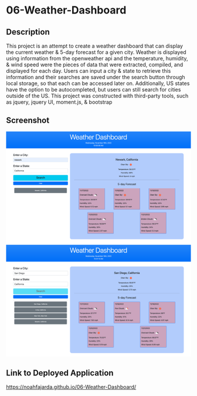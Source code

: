 # 06-Weather-Dashboard

## Description

This project is an attempt to create a weather dashboard that can display the current weather & 5-day forecast for a given city. Weather is displayed using information from the openweather api and the temperature, humidity, & wind speed were the pieces of data that were extracted, compiled, and displayed for each day. Users can input a city & state to retrieve this information and their searches are saved under the search button through local storage, so that each can be accessed later on. Additionally, US states have the option to be autocompleted, but users can still search for cities outside of the US. This project was constructed with third-party tools, such as jquery, jquery UI, moment.js, & bootstrap

## Screenshot

![App Screenshot](https://github.com/noahfajarda/06-Weather-Dashboard/blob/main/Assets/screenshots/screenshot-1.png)
![App Screenshot](https://github.com/noahfajarda/06-Weather-Dashboard/blob/main/Assets/screenshots/screenshot-2.png)

## Link to Deployed Application

https://noahfajarda.github.io/06-Weather-Dashboard/
